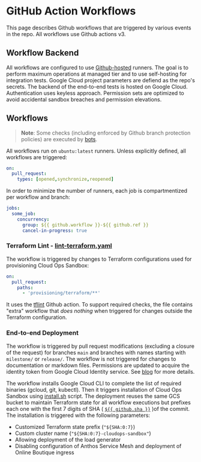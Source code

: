 # GitHub Action Workflows

This page describes Github workflows that are triggered by various events in the repo.
All workflows use Github actions v3.

## Workflow Backend

All workflows are configured to use [Github-hosted][hosted] runners.
The goal is to perform maximum operations at managed tier and to use self-hosting for integration tests.
Google Cloud project parameters are defiend as the repo's secrets.
The backend of the end-to-end tests is hosted on Google Cloud.
Authentication uses keyless approach.
Permission sets are optimized to avoid accidental sandbox breaches and permission elevations.

## Workflows

> **Note**: Some checks (including enforced by Github branch protection policies) are executed by [bots].

All workflows run on `ubuntu:latest` runners.
Unless explicitly defined, all workflows are triggered:

```yaml
on:
  pull_request:
    types: [opened,synchronize,reopened]
```

In order to minimize the number of runners, each job is compartmentized per workflow and branch:

```yaml
jobs:
  some_job:
    concurrency:
      group: ${{ github.workflow }}-${{ github.ref }}
      cancel-in-progress: true
```

### Terraform Lint - [lint-terraform.yaml]

The workflow is triggered by changes to Terraform configurations used for provisioning Cloud Ops Sandbox:

```yaml
on:
  pull_request:
    paths:
      - 'provisioning/terraform/**'
```

It uses the [tflint] Github action.
To support required checks, the file contains "extra" workflow that _does nothing_ when triggered for changes outside the Terraform configuration.

### End-to-end Deployment

The workflow is triggered by pull request modifications (excluding a closure of the request) for branches `main` and branches with names starting with `milestone/` or `release/`.
The workflow is not triggered for changes to documentation or markdown files.
Permissions are updated to acquire the identity token from Google Cloud Identity service. See [blog] for more details.

The workflow installs Google Cloud CLI to complete the list of required binaries (gcloud, git, kubectl).
Then it triggers installation of Cloud Ops Sandbox using [install.sh] script.
The deployment reuses the same GCS bucket to maintain Terraform state for all workflow executions but prefixes each one with the first 7 digits of SHA ( [`${{ github.sha }}`][sha] )of the commit.
The installation is triggered with the following parameters:

* Customized Terraform state prefix (`"${SHA:0:7}`)
* Custom cluster name (`"${SHA:0:7}-cloudops-sandbox"`)
* Allowing deployment of the load generator
* Disabling configuration of Anthos Service Mesh and deployment of Online Boutique ingress

[hosted]: https://docs.github.com/en/actions/using-github-hosted-runners/about-github-hosted-runners
[bots]: ../README.md
[lint-terraform.yaml]: ./lint-terraform.yaml
[tflint]: https://github.com/marketplace/actions/setup-tflint
[blog]: https://cloud.google.com/blog/products/identity-security/enabling-keyless-authentication-from-github-actions
[install.sh]: ../../provisioning/install.sh
[sha]: https://docs.github.com/en/actions/learn-github-actions/contexts#github-context
